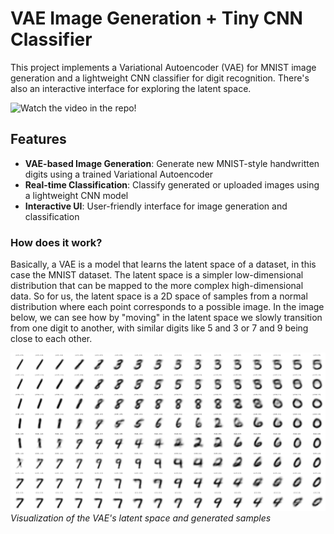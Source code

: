 # VAE Image Generation + Tiny CNN Classifier

This project implements a Variational Autoencoder (VAE) for MNIST image generation and a lightweight CNN classifier for digit recognition. There's also an interactive interface for exploring the latent space.

![ Watch the video in the repo!](https://github.com/user-attachments/assets/5d13df5e-dede-4478-a123-1fca7adc72ba)

## Features

- **VAE-based Image Generation**: Generate new MNIST-style handwritten digits using a trained Variational Autoencoder
- **Real-time Classification**: Classify generated or uploaded images using a lightweight CNN model
- **Interactive UI**: User-friendly interface for image generation and classification

### How does it work?

Basically, a VAE is a model that learns the latent space of a dataset, in this case the MNIST dataset.
The latent space is a simpler low-dimensional distribution that can be mapped to the more complex high-dimensional data.
So for us, the latent space is a 2D space of samples from a normal distribution where each point corresponds to a possible image.
In the image below, we can see how by "moving" in the latent space we slowly transition from one digit to another, with similar digits like 5 and 3 or 7 and 9 being close to each other.

![VAE Latent Space and Generation](VAE.png)
*Visualization of the VAE's latent space and generated samples*
